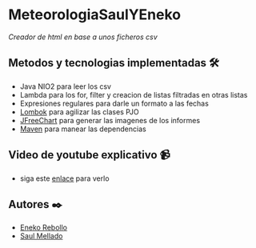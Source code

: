 # MeteorologiaSaulYEneko
_Creador de html en base a unos ficheros csv_

## Metodos y tecnologias implementadas 🛠️

* Java NIO2 para leer los csv
* Lambda para los for, filter y creacion de listas filtradas en otras listas
* Expresiones regulares para darle un formato a las fechas
* [Lombok](https://projectlombok.org/) para agilizar las clases PJO
* [JFreeChart](https://www.jfree.org/jfreechart/) para generar las imagenes de los informes
* [Maven](https://maven.apache.org/) para manear las dependencias

## Video de youtube explicativo 📹

* siga este [enlace](https://youtu.be/9Ac12UjJmjM) para verlo

## Autores ✒️

* [Eneko Rebollo](https://www.github.com/enekor)
* [Saul Mellado](https://www.github.com/saulmella12)
